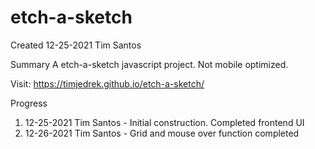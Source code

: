 # etch-a-sketch
Created 12-25-2021
Tim Santos

Summary
A etch-a-sketch javascript project. Not mobile optimized.

Visit: https://timjedrek.github.io/etch-a-sketch/

Progress
1. 12-25-2021 Tim Santos - Initial construction.  Completed frontend UI
2. 12-26-2021 Tim Santos - Grid and mouse over function completed